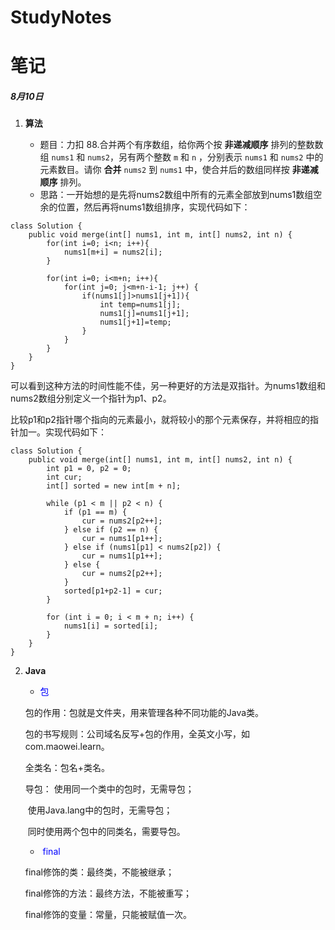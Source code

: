 # StudyNotes
# 笔记



##### 8月10日

1. **算法**

   + 题目：力扣 88.合并两个有序数组，给你两个按 **非递减顺序** 排列的整数数组 `nums1` 和 `nums2`，另有两个整数 `m` 和 `n` ，分别表示 `nums1` 和 `nums2` 中的元素数目。请你 **合并** `nums2` 到 `nums1` 中，使合并后的数组同样按 **非递减顺序** 排列。

   - 思路：一开始想的是先将nums2数组中所有的元素全部放到nums1数组空余的位置，然后再将nums1数组排序，实现代码如下：

```
class Solution {
	public void merge(int[] nums1, int m, int[] nums2, int n) {
    	for(int i=0; i<n; i++){
        	nums1[m+i] = nums2[i];
        }
     
        for(int i=0; i<m+n; i++){
        	for(int j=0; j<m+n-i-1; j++) {
            	if(nums1[j]>nums1[j+1]){
                	int temp=nums1[j];
                    nums1[j]=nums1[j+1];
                    nums1[j+1]=temp;
                }
            }
        }
    }
}
```

​				可以看到这种方法的时间性能不佳，另一种更好的方法是双指针。为nums1数组和nums2数组分别定义一个指针为p1、p2。

​			比较p1和p2指针哪个指向的元素最小，就将较小的那个元素保存，并将相应的指针加一。实现代码如下：

```
class Solution {
    public void merge(int[] nums1, int m, int[] nums2, int n) {
        int p1 = 0, p2 = 0;
        int cur;
        int[] sorted = new int[m + n];

        while (p1 < m || p2 < n) {
            if (p1 == m) {
                cur = nums2[p2++];
            } else if (p2 == n) {
                cur = nums1[p1++];
            } else if (nums1[p1] < nums2[p2]) {
                cur = nums1[p1++];
            } else {
                cur = nums2[p2++];
            }
            sorted[p1+p2-1] = cur;
        }

        for (int i = 0; i < m + n; i++) {
            nums1[i] = sorted[i];
        }
    }
}
```



2. **Java**

   - <font color=Blue>包</font>

   包的作用：包就是文件夹，用来管理各种不同功能的Java类。

   包的书写规则：公司域名反写+包的作用，全英文小写，如com.maowei.learn。

   全类名：包名+类名。

   导包： 使用同一个类中的包时，无需导包；

   ​			使用Java.lang中的包时，无需导包；

   ​			同时使用两个包中的同类名，需要导包。

   - <font color=Blue> final</font>

   final修饰的类：最终类，不能被继承；

   final修饰的方法：最终方法，不能被重写；

   final修饰的变量：常量，只能被赋值一次。

   

   

   








